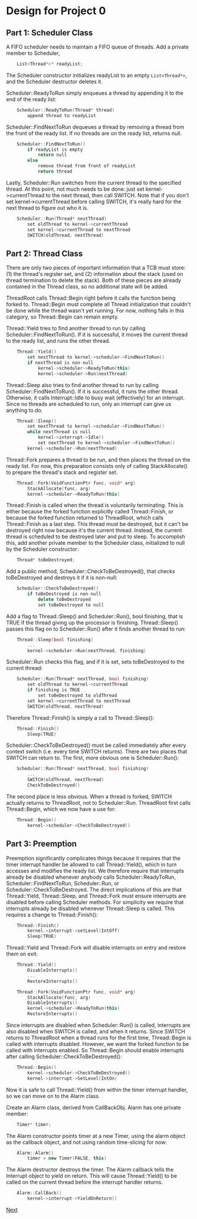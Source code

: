 # Design for Project 0

## Part 1: Scheduler Class

A FIFO scheduler needs to maintain a FIFO queue of threads. Add a private member to Scheduler,

```cpp
    List<Thread*>* readyList;
```

The Scheduler constructor initializes readyList to an empty `List<Thread*>`, and the Scheduler destructor deletes it.

Scheduler::ReadyToRun simply enqueues a thread by appending it to the end of the ready list:

```cpp
    Scheduler::ReadyToRun(Thread* thread)
        append thread to readyList
```

Scheduler::FindNextToRun dequeues a thread by removing a thread from the front of the ready list. If no threads are on the ready list, returns null.

```cpp
    Scheduler::FindNextToRun()
        if readyList is empty
            return null
        else
            remove thread from front of readyList
            return thread
```

Lastly, Scheduler::Run switches from the current thread to the specified thread. At this point, not much needs to be done: just set kernel->currentThread to the next thread, then call SWITCH. Note that if you don't set kernel->currentThread before calling SWITCH, it's really hard for the next thread to figure out who it is.

```cpp
    Scheduler::Run(Thread* nextThread)
        set oldThread to kernel->currentThread
        set kernel->currentThread to nextThread
        SWITCH(oldThread, nextThread)
```

## Part 2: Thread Class

There are only two pieces of important information that a TCB must store: (1) the thread's register set, and (2) information about the stack (used on thread termination to delete the stack). Both of these pieces are already contained in the Thread class, so no additional state will be added.

ThreadRoot calls Thread::Begin right before it calls the function being forked to. Thread::Begin must complete all Thread initialization that couldn't be done while the thread wasn't yet running. For now, nothing falls in this category, so Thread::Begin can remain empty.

Thread::Yield tries to find another thread to run by calling Scheduler::FindNextToRun(). If it is successful, it moves the current thread to the ready list, and runs the other thread.

```cpp
    Thread::Yield()
        set nextThread to kernel->scheduler->FindNextToRun()
        if nextThread is non-null
            kernel->scheduler->ReadyToRun(this)
            kernel->scheduler->Run(nextThread)
```

Thread::Sleep also tries to find another thread to run by calling Scheduler::FindNextToRun(). If it is successful, it runs the other thread. Otherwise, it calls Interrupt::Idle to busy wait (effectively) for an interrupt. Since no threads are scheduled to run, only an interrupt can give us anything to do.

```cpp
    Thread::Sleep()
        set nextThread to kernel->scheduler->FindNextToRun()
        while nextThread is null
            kernel->interrupt->Idle()
            set nextThread to kernel->scheduler->FindNextToRun()
        kernel->scheduler->Run(nextThread)
```

Thread::Fork prepares a thread to be run, and then places the thread on the ready list. For now, this preparation consists only of calling StackAllocate() to prepare the thread's stack and register set.

```cpp
    Thread::Fork(VoidFunctionPtr func, void* arg)
        StackAllocate(func, arg)
        kernel->scheduler->ReadyToRun(this)
```

Thread::Finish is called when the thread is voluntarily terminating. This is either because the forked function explicitly called Thread::Finish, or because the forked function returned to ThreadRoot, which calls Thread::Finish as a last step. This thread must be destroyed, but it can't be destroyed right now because it's the current thread. Instead, the current thread is scheduled to be destroyed later and put to sleep. To accomplish this, add another private member to the Scheduler class, initialized to null by the Scheduler constructor:

```cpp
    Thread* toBeDestroyed;
```

Add a public method, Scheduler::CheckToBeDestroyed(), that checks toBeDestroyed and destroys it if it is non-null:

```cpp
    Scheduler::CheckToBeDestroyed()
        if toBeDestroyed is non-null
            delete toBeDestroyed
            set toBeDestroyed to null
```

Add a flag to Thread::Sleep() and Scheduler::Run(), bool finishing, that is TRUE if the thread giving up the processor is finishing. Thread::Sleep() passes this flag on to Scheduler::Run() after it finds another thread to run:

```cpp
    Thread::Sleep(bool finishing)
        ...
        kernel->scheduler->Run(nextThread, finishing)
```

Scheduler::Run checks this flag, and if it is set, sets toBeDestroyed to the current thread:

```cpp
    Scheduler::Run(Thread* nextThread, bool finishing)
        set oldThread to kernel->currentThread
        if finishing is TRUE
            set toBeDestroyed to oldThread
        set kernel->currentThread to nextThread
        SWITCH(oldThread, nextThread)
```

Therefore Thread::Finish() is simply a call to Thread::Sleep():

```cpp
    Thread::Finish()
        Sleep(TRUE)
```

Scheduler::CheckToBeDestroyed() must be called immediately after every context switch (i.e. every time SWITCH returns). There are two places that SWITCH can return to. The first, more obvious one is Scheduler::Run():

```cpp
    Scheduler::Run(Thread* nextThread, bool finishing)
        ...
        SWITCH(oldThread, nextThread)
        CheckToBeDestroyed()
```

The second place is less obvious. When a thread is forked, SWITCH actually returns to ThreadRoot, not to Scheduler::Run. ThreadRoot first calls Thread::Begin, which we now have a use for:

```cpp
    Thread::Begin()
        kernel->scheduler->CheckToBeDestroyed()
```

## Part 3: Preemption

Preemption significantly complicates things because it requires that the timer interrupt handler be allowed to call Thread::Yield(), which in turn accesses and modifies the ready list. We therefore require that interrupts already be disabled whenever anybody calls Scheduler::ReadyToRun, Scheduler::FindNextToRun, Scheduler::Run, or Scheduler::CheckToBeDestroyed. The direct implications of this are that Thread::Yield, Thread::Sleep, and Thread::Fork must ensure interrupts are disabled before calling Scheduler methods. For simplicity we require that interrupts already be disabled whenever Thread::Sleep is called. This requires a change to Thread::Finish():

```cpp
    Thread::Finish()
        kernel->interrupt->setLevel(IntOff)
        Sleep(TRUE)
```

Thread::Yield and Thread::Fork will disable interrupts on entry and restore them on exit:

```cpp
    Thread::Yield()
        DisableInterrupts()
        ...
        RestoreInterrupts()

    Thread::Fork(VoidFunctionPtr func, void* arg)
        StackAllocate(func, arg)
        DisableInterrupts()
        kernel->scheduler->ReadyToRun(this)
        RestoreInterrupts()
```

Since interrupts are disabled when Scheduler::Run() is called, interrupts are also disabled when SWITCH is called, and when it returns. Since SWITCH returns to ThreadRoot when a thread runs for the first time, Thread::Begin is called with interrupts disabled. However, we want the forked function to be called with interrupts enabled. So Thread::Begin should enable interrupts after calling Scheduler::CheckToBeDestroyed():

```cpp
    Thread::Begin()
        kernel->scheduler->CheckToBeDestroyed()
        kernel->interrupt->SetLevel(IntOn)
```

Now it is safe to call Thread::Yield() from within the timer interrupt handler, so we can move on to the Alarm class.

Create an Alarm class, derived from CallBackObj. Alarm has one private member:

```cpp
    Timer* timer;
```

The Alarm constructor points timer at a new Timer, using the alarm object as the callback object, and not using random time-slicing for now:

```cpp
    Alarm::Alarm()
        timer = new Timer(FALSE, this)
```

The Alarm destructor destroys the timer. The Alarm callback tells the Interrupt object to yield on return. This will cause Thread::Yield() to be called on the current thread before the interrupt handler returns.

```cpp
    Alarm::CallBack()
        kernel->interrupt->YieldOnReturn()
```

[Next](./part-2.md)
